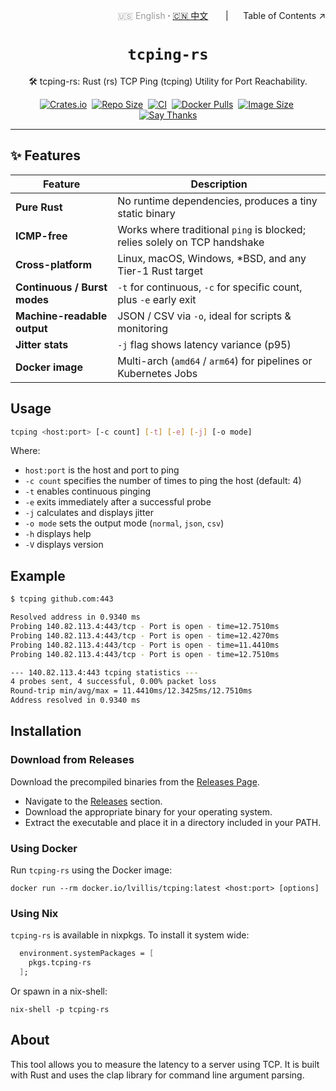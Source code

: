 <!-- ─── Language Switch & ToC (top-right) ─────────────────────────── -->
<div align="right">

<span style="color:#999;">🇺🇸 English</span> ·
<a href="README.zh-CN.md">🇨🇳 中文</a> &nbsp;&nbsp;&nbsp;&nbsp;&nbsp;&nbsp;|&nbsp;&nbsp;&nbsp;&nbsp;&nbsp; Table of Contents ↗️

</div>

<h1 align="center"><code>tcping-rs</code></h1>

<p align=center>🛠️ tcping-rs: Rust (rs) TCP Ping (tcping) Utility for Port Reachability.</p>

<div align="center">

[![Crates.io](https://img.shields.io/crates/v/tcping.svg)](https://crates.io/crates/tcping)&nbsp;
[![Repo Size](https://img.shields.io/github/repo-size/lvillis/tcping-rs?color=328657)](https://github.com/lvillis/tcping-rs)&nbsp;
[![CI](https://github.com/lvillis/tcping-rs/actions/workflows/ci.yaml/badge.svg)](https://github.com/lvillis/tcping-rs/actions)&nbsp;
[![Docker Pulls](https://img.shields.io/docker/pulls/lvillis/tcping?style=flat-square)](https://hub.docker.com/r/lvillis/tcping)&nbsp;
[![Image Size](https://img.shields.io/docker/image-size/lvillis/tcping/latest?style=flat-square)](https://hub.docker.com/r/lvillis/tcping)&nbsp;
[![Say Thanks](https://img.shields.io/badge/Say%20Thanks-!-1EAEDB.svg)](mailto:lvillis@outlook.com?subject=Thanks%20for%20tcping-rs!)

</div>

---

## ✨ Features

| Feature                      | Description                                                               |
|------------------------------|---------------------------------------------------------------------------|
| **Pure Rust**                | No runtime dependencies, produces a tiny static binary                    |
| **ICMP-free**                | Works where traditional `ping` is blocked; relies solely on TCP handshake |
| **Cross-platform**           | Linux, macOS, Windows, *BSD, and any Tier-1 Rust target                   |
| **Continuous / Burst modes** | `-t` for continuous, `-c` for specific count, plus `-e` early exit        |
| **Machine-readable output**  | JSON / CSV via `-o`, ideal for scripts & monitoring                       |
| **Jitter stats**             | `-j` flag shows latency variance (p95)                                    |
| **Docker image**             | Multi-arch (`amd64` / `arm64`) for pipelines or Kubernetes Jobs           |


## Usage

```bash
tcping <host:port> [-c count] [-t] [-e] [-j] [-o mode]
```

Where:

- `host:port` is the host and port to ping
- `-c count` specifies the number of times to ping the host (default: 4)
- `-t` enables continuous pinging
- `-e` exits immediately after a successful probe
- `-j` calculates and displays jitter
- `-o mode` sets the output mode (`normal`, `json`, `csv`)
- `-h` displays help
- `-V` displays version

## Example

```bash
$ tcping github.com:443

Resolved address in 0.9340 ms
Probing 140.82.113.4:443/tcp - Port is open - time=12.7510ms
Probing 140.82.113.4:443/tcp - Port is open - time=12.4270ms
Probing 140.82.113.4:443/tcp - Port is open - time=11.4410ms
Probing 140.82.113.4:443/tcp - Port is open - time=12.7510ms

--- 140.82.113.4:443 tcping statistics ---
4 probes sent, 4 successful, 0.00% packet loss
Round-trip min/avg/max = 11.4410ms/12.3425ms/12.7510ms
Address resolved in 0.9340 ms
```

## Installation

### Download from Releases

Download the precompiled binaries from the [Releases Page](https://github.com/lvillis/tcping-rs/releases).

* Navigate to the [Releases](https://github.com/lvillis/tcping-rs/releases) section.
* Download the appropriate binary for your operating system.
* Extract the executable and place it in a directory included in your PATH.

### Using Docker

Run `tcping-rs` using the Docker image:

```shell
docker run --rm docker.io/lvillis/tcping:latest <host:port> [options]
```

### Using Nix

`tcping-rs` is available in nixpkgs. To install it system wide:

```nix
  environment.systemPackages = [
    pkgs.tcping-rs
  ];
```

Or spawn in a nix-shell:

```console
nix-shell -p tcping-rs
```

## About

This tool allows you to measure the latency to a server using TCP. It is built with Rust and uses the clap library for
command line argument parsing.
